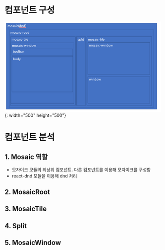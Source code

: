 # 컴포넌트 구성
![컴포넌트 구조](./structure.png){: width="500" height="500"}
<br/>
# 컴포넌트 분석
## 1. Mosaic 역할
  - 모자이크 모듈의 최상위 컴포넌트. 다른 컴포넌트를 이용해 모자이크를 구성함
  - react-dnd 모듈을 이용해 dnd 처리

## 2. MosaicRoot

## 3. MosaicTile

## 4. Split

## 5. MosaicWindow


